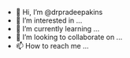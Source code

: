 - 👋 Hi, I’m @drpradeepakins
- 👀 I’m interested in ...
- 🌱 I’m currently learning ...
- 💞️ I’m looking to collaborate on ...
- 📫 How to reach me ...

<!---
drpradeepakins/drpradeepakins is a ✨ special ✨ repository because its `README.md` (this file) appears on your GitHub profile.
You can click the Preview link to take a look at your changes.
--->

